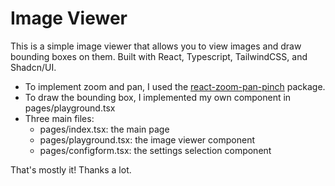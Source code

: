 # Image Viewer

This is a simple image viewer that allows you to view images and draw bounding boxes on them. Built with React, Typescript, TailwindCSS, and Shadcn/UI.

* To implement zoom and pan, I used the [react-zoom-pan-pinch](https://github.com/BetterTyped/react-zoom-pan-pinch) package.
* To draw the bounding box, I implemented my own component in pages/playground.tsx
* Three main files: 
  * pages/index.tsx: the main page
  * pages/playground.tsx: the image viewer component
  * pages/configform.tsx: the settings selection component

That's mostly it! Thanks a lot.